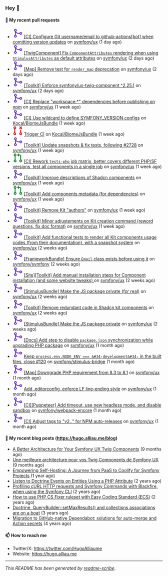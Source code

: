 ### Hey 👋

#### 👷 My recent pull requests

- ![](./assets/pr-merged.svg) [[CI] Configure Git username/email to github-actions[bot] when comitting version updates](https://github.com/symfony/ux/pull/2759) on [symfony/ux](https://github.com/symfony/ux) (1 day ago)
- ![](./assets/pr-merged.svg) [[TwigComponent] Fix `ComponentAttributes` rendering when using `StimulusAttributes` as default attributes](https://github.com/symfony/ux/pull/2757) on [symfony/ux](https://github.com/symfony/ux) (2 days ago)
- ![](./assets/pr-merged.svg) [[Map] Remove test for `render_map` deprecation](https://github.com/symfony/ux/pull/2755) on [symfony/ux](https://github.com/symfony/ux) (2 days ago)
- ![](./assets/pr-merged.svg) [[Toolkit] Enforce symfony/ux-twig-component ^2.25.1](https://github.com/symfony/ux/pull/2753) on [symfony/ux](https://github.com/symfony/ux) (2 days ago)
- ![](./assets/pr-merged.svg) [[CI] Replace &#34;workspace:*&#34; dependencies before publishing on npm](https://github.com/symfony/ux/pull/2739) on [symfony/ux](https://github.com/symfony/ux) (1 week ago)
- ![](./assets/pr-merged.svg) [[CI] Use wildcard to define SYMFONY_VERSION configs](https://github.com/Kocal/BiomeJsBundle/pull/27) on [Kocal/BiomeJsBundle](https://github.com/Kocal/BiomeJsBundle) (1 week ago)
- ![](./assets/pr-closed.svg) [Trigger CI](https://github.com/Kocal/BiomeJsBundle/pull/26) on [Kocal/BiomeJsBundle](https://github.com/Kocal/BiomeJsBundle) (1 week ago)
- ![](./assets/pr-merged.svg) [[Toolkit] Update snapshots &amp; fix tests, following #2728](https://github.com/symfony/ux/pull/2735) on [symfony/ux](https://github.com/symfony/ux) (1 week ago)
- ![](./assets/pr-open.svg) [[CI] Rework `tests-php` job matrix, better covers different PHP/SF versions, test all components in a single job](https://github.com/symfony/ux/pull/2734) on [symfony/ux](https://github.com/symfony/ux) (1 week ago)
- ![](./assets/pr-merged.svg) [[Toolkit] Improve descriptions of Shadcn components](https://github.com/symfony/ux/pull/2728) on [symfony/ux](https://github.com/symfony/ux) (1 week ago)
- ![](./assets/pr-open.svg) [[Toolkit] Add components metadata (for dependencies)](https://github.com/symfony/ux/pull/2726) on [symfony/ux](https://github.com/symfony/ux) (1 week ago)
- ![](./assets/pr-merged.svg) [[Toolkit] Remove Kit &#34;authors&#34;](https://github.com/symfony/ux/pull/2725) on [symfony/ux](https://github.com/symfony/ux) (1 week ago)
- ![](./assets/pr-merged.svg) [[Toolkit] Minor adjustements on Kit creation command (reword questions, fix doc format)](https://github.com/symfony/ux/pull/2724) on [symfony/ux](https://github.com/symfony/ux) (1 week ago)
- ![](./assets/pr-merged.svg) [[Toolkit] Add functional tests to render all Kit components usage codes (from their documentation), with a snapshot system](https://github.com/symfony/ux/pull/2720) on [symfony/ux](https://github.com/symfony/ux) (2 weeks ago)
- ![](./assets/pr-merged.svg) [[FrameworkBundle] Ensure `Email` class exists before using it](https://github.com/symfony/symfony/pull/60373) on [symfony/symfony](https://github.com/symfony/symfony) (2 weeks ago)
- ![](./assets/pr-merged.svg) [[Site][Toolkit] Add manual installation steps for Component installation (and some website tweaks) ](https://github.com/symfony/ux/pull/2716) on [symfony/ux](https://github.com/symfony/ux) (2 weeks ago)
- ![](./assets/pr-merged.svg) [[StimulusBundle] Make the JS package private (for real)](https://github.com/symfony/ux/pull/2715) on [symfony/ux](https://github.com/symfony/ux) (2 weeks ago)
- ![](./assets/pr-merged.svg) [[Toolkit] Remove redundant code in Shadcn kit components](https://github.com/symfony/ux/pull/2711) on [symfony/ux](https://github.com/symfony/ux) (2 weeks ago)
- ![](./assets/pr-merged.svg) [[StimulusBundle] Make the JS package private](https://github.com/symfony/ux/pull/2709) on [symfony/ux](https://github.com/symfony/ux) (2 weeks ago)
- ![](./assets/pr-merged.svg) [[Docs] Add step to disable `package.json` synchronization while upgrading PHP package](https://github.com/symfony/ux/pull/2698) on [symfony/ux](https://github.com/symfony/ux) (1 month ago)
- ![](./assets/pr-merged.svg) [Keep `process.env.NODE_ENV === &#34;development&#34;` in the built files, close #120](https://github.com/symfony/stimulus-bridge/pull/121) on [symfony/stimulus-bridge](https://github.com/symfony/stimulus-bridge) (1 month ago)
- ![](./assets/pr-merged.svg) [[Map] Downgrade PHP requirement from 8.3 to 8.1](https://github.com/symfony/ux/pull/2695) on [symfony/ux](https://github.com/symfony/ux) (1 month ago)
- ![](./assets/pr-merged.svg) [Add .editorconfig, enforce LF line-ending style](https://github.com/symfony/ux/pull/2691) on [symfony/ux](https://github.com/symfony/ux) (1 month ago)
- ![](./assets/pr-merged.svg) [[CI][Puppeteer] Add timeout, use new headless mode, and disable sandbox](https://github.com/symfony/webpack-encore/pull/1369) on [symfony/webpack-encore](https://github.com/symfony/webpack-encore) (1 month ago)
- ![](./assets/pr-merged.svg) [[CI] Adjust tags to &#34;v2.*.*&#34; for NPM auto-releases](https://github.com/symfony/ux/pull/2685) on [symfony/ux](https://github.com/symfony/ux) (1 month ago)

#### 📜 My recent blog posts (https://hugo.alliau.me/blog)

- [A Better Architecture for Your Symfony UX Twig Components](https://hugo.alliau.me/blog/posts/a-better-architecture-for-your-symfony-ux-twig-components) (9 months ago)
- [Une meilleure architecture pour vos Twig Components de Symfony UX](https://hugo.alliau.me/blog/posts/une-meilleure-architecture-pour-vous-twig-components-de-symfony-ux) (9 months ago)
- [Empowering Self-Hosting: A Journey from PaaS to Coolify for Symfony Projects](https://hugo.alliau.me/blog/posts/empowering-self-hosting-a-journey-from-paas-to-coolify-for-symfony-projects) (1 year ago)
- [Listen to Doctrine Events on Entities Using a PHP Attribute](https://hugo.alliau.me/blog/posts/2023-11-12-listen-to-doctrine-events-on-entities-using-a-php-attribute) (2 years ago)
- [Profiling cURL HTTP requests and Symfony Commands with Blackfire, when using the Symfony CLI](https://hugo.alliau.me/blog/posts/2023-10-21-profiling-curl-http-requests-and-symfony-commands-with-blackfire-when-using-the-symfony-cli) (2 years ago)
- [How to use PHP CS Fixer ruleset with Easy Coding Standard (ECS)](https://hugo.alliau.me/blog/posts/2023-07-19-how-to-use-php-cs-fixer-ruleset-with-easy-coding-standard) (2 years ago)
- [Doctrine, QueryBuilder::setMaxResults() and collections associations are on a boat](https://hugo.alliau.me/blog/posts/2022-01-07-doctrine-querybuilder-setmaxresults-and-collections-associations-are-on-a-boat) (3 years ago)
- [Migration to GitHub-native Dependabot: solutions for auto-merge and Action secrets](https://hugo.alliau.me/blog/posts/2021-05-04-migration-to-github-native-dependabot-solutions-for-auto-merge-and-action-secrets) (4 years ago)

#### 📫 How to reach me

- Twitter/X: https://twitter.com/HugoAlliaume
- Website: https://hugo.alliau.me

---

_This README has been generated by [readme-scribe](https://github.com/muesli/readme-scribe/)_.

